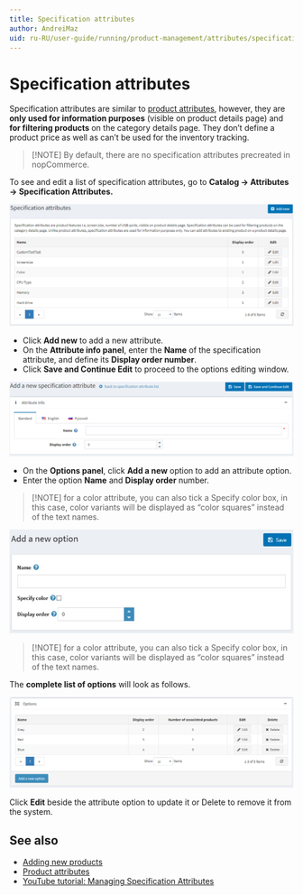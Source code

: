 ```yaml
---
title: Specification attributes
author: AndreiMaz
uid: ru-RU/user-guide/running/product-management/attributes/specification-attributes
---
```


# Specification attributes

Specification attributes are similar to [product attributes](xref:ru-RU/user-guide/running/product-management/attributes/product-attributes), however, they are **only used for information purposes** (visible on product details page) and **for filtering products** on the category details page. They don’t define a product price as well as can’t be used for the inventory tracking.

> [!NOTE] By default, there are no specification attributes precreated in nopCommerce.

To see and edit a list of specification attributes, go to **Catalog → Attributes → Specification Attributes.**

![specification_attributes](_static/specification-attributes/specification_attributes.png)

- Click **Add new** to add a new attribute.
- On the **Attribute info panel**, enter the **Name** of the specification attribute, and define its **Display order number**.
- Click **Save and Continue Edit** to proceed to the options editing window.

![add_a_new_specification_attributes](_static/specification-attributes/add_a_new_specification_attributes.png)

- On the **Options panel**, click **Add a new** option to add an attribute option.
- Enter the option **Name** and **Display order** number.

> [!NOTE] for a color attribute, you can also tick a Specify color box, in this case, color variants will be displayed as “color squares” instead of the text names.

![add_a_new_option](_static/specification-attributes/add_a_new_option.jpg)

> [!NOTE] for a color attribute, you can also tick a Specify color box, in this case, color variants will be displayed as “color squares” instead of the text names.

The **complete list of options** will look as follows.

![options](_static/specification-attributes/options.png)

Click **Edit** beside the attribute option to update it or Delete to remove it from the system.

## See also

- [Adding new products](xref:ru-RU/user-guide/running/product-management/products/adding-products/index)
- [Product attributes](xref:ru-RU/user-guide/running/product-management/attributes/product-attributes)
- [YouTube tutorial: Managing Specification Attributes](https://www.youtube.com/watch?v=YmD_vHqWzQw&index=11&list=PLnL_aDfmRHwsbhj621A-RFb1KnzeFxYz4)